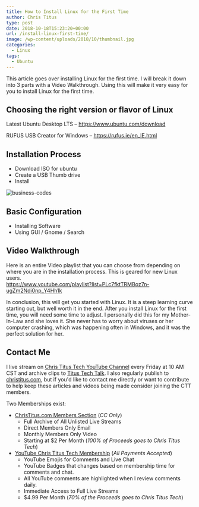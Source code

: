 ```yaml
---
title: How to Install Linux for the First Time
author: Chris Titus
type: post
date: 2018-10-18T15:23:20+00:00
url: /install-linux-first-time/
image: /wp-content/uploads/2018/10/thumbnail.jpg
categories:
  - Linux
tags:
  - Ubuntu
---
```

This article goes over installing Linux for the first time. I will break it down into 3 parts with a Video Walkthrough. Using this will make it very easy for you to install Linux for the first time.<!--more-->

## Choosing the right version or flavor of Linux

Latest Ubuntu Desktop LTS &#8211;&nbsp;<https://www.ubuntu.com/download>
  
RUFUS USB Creator for Windows &#8211; <https://rufus.ie/en_IE.html>

## Installation Process

  * Download ISO for ubuntu
  * Create a USB Thumb drive
  * Install

![business-codes](/wp-content/uploads/2011/11/business-code-codes-207580.jpg)

## Basic Configuration

  * Installing Software
  * Using GUI / Gnome / Search

## Video Walkthrough

Here is an entire Video playlist that you can choose from depending on where you are in the installation process. This is geared for new Linux users.  
https://www.youtube.com/playlist?list=PLc7fktTRMBoz7n-ugZm2Ndi0np_Y4Hh1k

In conclusion, this will get you started with Linux. It is a steep learning curve starting out, but well worth it in the end. After you install Linux for the first time, you will need some time to adjust. I personally did this for my Mother-In-Law and she loves it. She never has to worry about viruses or her computer crashing, which was happening often in Windows, and it was the perfect solution for her. 

## Contact Me

I live stream on [Chris Titus Tech YouTube Channel][1] every Friday at 10 AM CST and archive clips to [Titus Tech Talk][2]. I also regularly publish to [christitus.com][3], but if you'd like to contact me directly or want to contribute to help keep these articles and videos being made consider joining the CTT members. 

Two Memberships exist:
- [ChrisTitus.com Members Section][4] (_CC Only_)
  - Full Archive of All Unlisted Live Streams
  - Direct Members Only Email
  - Monthly Members Only Video
  - Starting at $2 Per Month (_100% of Proceeds goes to Chris Titus Tech_)
- [YouTube Chris Titus Tech Membership][5] (_All Payments Accepted_)
  - YouTube Emojis for Comments and Live Chat
  - YouTube Badges that changes based on membership time for comments and chat.
  - All YouTube comments are highlighted when I review comments daily. 
  - Immediate Access to Full Live Streams
  - $4.99 Per Month (_70% of the Proceeds goes to Chris Titus Tech_)

 [1]: https://www.youtube.com/c/ChrisTitusTech
 [2]: https://www.youtube.com/c/ChrisTitusTechStreams
 [3]: https://christitus.com/
 [4]: https://portal.christitus.com
 [5]: https://links.christitus.com/join